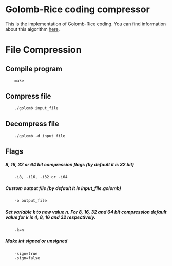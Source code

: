 Golomb-Rice coding compressor
======================================

This is the implementation of Golomb-Rice coding. You can find information about this algorithm [here](https://monkeysaudio.com/theory.html).

# File Compression

## Compile program
        make

## Compress file
        ./golomb input_file

## Decompress file
        ./golomb -d input_file

## Flags

##### 8, 16, 32 or 64 bit compression flags (by default it is 32 bit)
        -i8, -i16, -i32 or -i64

##### Custom output file (by default it is input_file.golomb)
        -o output_file

##### Set variable k to new value n. For 8, 16, 32 and 64 bit compression default value for k is 4, 8, 16 and 32 respectively.
        -k=n

##### Make int signed or unsigned
        -sign=true
        -sign=false
